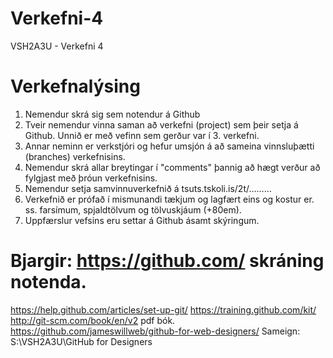 # Verkefni-4
VSH2A3U - Verkefni 4

# Verkefnalýsing
1. Nemendur skrá sig sem notendur á Github
2. Tveir nemendur vinna saman að verkefni (project) sem þeir setja á Github. Unnið 
er með vefinn sem gerður var í 3. verkefni.
3. Annar neminn er verkstjóri og hefur umsjón á að sameina vinnsluþætti 
(branches) verkefnisins.
4. Nemendur skrá allar breytingar í "comments" þannig að hægt verður að fylgjast 
með þróun verkefnisins.
5. Nemendur setja samvinnuverkefnið á tsuts.tskoli.is/2t/………
6. Verkefnið er prófað í mismunandi tækjum og lagfært eins og kostur er.
ss. farsímum, spjaldtölvum og tölvuskjáum (+80em).
7. Uppfærslur vefsins eru settar á Github ásamt skýringum. 

# Bjargir: https://github.com/ skráning notenda.
https://help.github.com/articles/set-up-git/
https://training.github.com/kit/
http://git-scm.com/book/en/v2 pdf bók.
https://github.com/jameswillweb/github-for-web-designers/
Sameign: S:\VSH2A3U\GitHub for Designers
